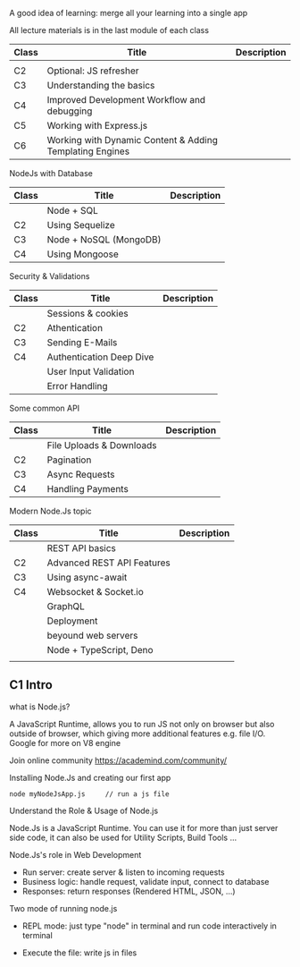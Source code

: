 A good idea of learning: merge all your learning into a single app 

All lecture materials is in the last module of each class









| Class | Title                                                    | Description |
| ----- | -------------------------------------------------------- | ----------- |
|       |                                                          |             |
| C2    | Optional: JS refresher                                   |             |
| C3    | Understanding the basics                                 |             |
| C4    | Improved Development Workflow and debugging              |             |
| C5    | Working with Express.js                                  |             |
| C6    | Working with Dynamic Content & Adding Templating Engines |             |

NodeJs with Database

| Class | Title                  | Description |
| ----- | ---------------------- | ----------- |
|       | Node + SQL             |             |
| C2    | Using Sequelize        |             |
| C3    | Node + NoSQL (MongoDB) |             |
| C4    | Using Mongoose         |             |

Security & Validations

| Class | Title                    | Description |
| ----- | ------------------------ | ----------- |
|       | Sessions & cookies       |             |
| C2    | Athentication            |             |
| C3    | Sending E-Mails          |             |
| C4    | Authentication Deep Dive |             |
|       | User Input Validation    |             |
|       | Error Handling           |             |

Some common API

| Class | Title                    | Description |
| ----- | ------------------------ | ----------- |
|       | File Uploads & Downloads |             |
| C2    | Pagination               |             |
| C3    | Async Requests           |             |
| C4    | Handling Payments        |             |

Modern Node.Js topic

| Class | Title                      | Description |
| ----- | -------------------------- | ----------- |
|       | REST API basics            |             |
| C2    | Advanced REST API Features |             |
| C3    | Using async-await          |             |
| C4    | Websocket & Socket.io      |             |
|       | GraphQL                    |             |
|       | Deployment                 |             |
|       | beyound web servers        |             |
|       | Node + TypeScript, Deno    |             |
|       |                            |             |





## C1 Intro

what is Node.js?

A JavaScript Runtime, allows you to run JS not only on browser but also outside of browser, which giving more additional features e.g. file I/O.  Google for more on V8 engine



Join online community https://academind.com/community/



Installing Node.Js and creating our first app

```terminal
node myNodeJsApp.js		// run a js file
```



Understand the Role & Usage of Node.js

Node.Js is a JavaScript Runtime. You can use it for more than just server side code,  it can also be used for Utility Scripts, Build Tools ...

Node.Js's role in Web Development

+ Run server: create server & listen to incoming requests
+ Business logic: handle request, validate input, connect to database
+ Responses: return responses (Rendered HTML, JSON, ...)



Two mode of running node.js

+ REPL mode: just type "node" in terminal and run code interactively in terminal

+ Execute the file: write js in files 





